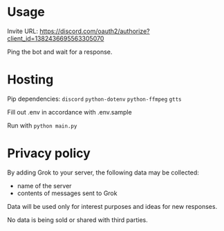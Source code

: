 # Usage
Invite URL: https://discord.com/oauth2/authorize?client_id=1382436695563305070

Ping the bot and wait for a response.

# Hosting
Pip dependencies:
`discord`
`python-dotenv`
`python-ffmpeg`
`gtts`

Fill out .env in accordance with .env.sample

Run with `python main.py` 

# Privacy policy
By adding Grok to your server, the following data may be collected:
- name of the server
- contents of messages sent to Grok

Data will be used only for interest purposes and ideas for new responses.

No data is being sold or shared with third parties.
